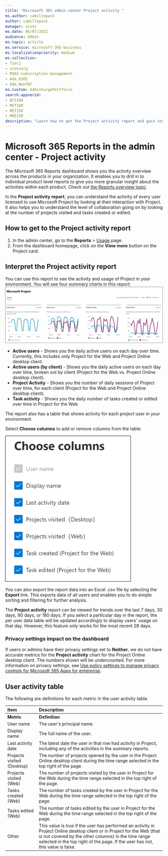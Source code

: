 ```yaml
---
title: "Microsoft 365 admin center Project activity "
ms.author: camillepack
author: camillepack
manager: scotv
ms.date: 06/07/2022
audience: Admin
ms.topic: article
ms.service: microsoft-365-business
ms.localizationpriority: medium
ms.collection:
- Tier2
- scotvorg
- M365-subscription-management
- Adm_O365
- Adm_NonTOC
ms.custom: AdminSurgePortfolio
search.appverid:
- BCS160
- MST160
- MET150
- MOE150
description: "Learn how to get the Project activity report and gain insights into the Project activity in your organization."
---
```


# Microsoft 365 Reports in the admin center - Project activity

The Microsoft 365 Reports dashboard shows you the activity overview across the products in your organization. It enables you to drill in to individual product level reports to give you more granular insight about the activities within each product. Check out [the Reports overview topic](activity-reports.md).

In the **Project activity report**, you can understand the activity of every user licensed to use Microsoft Project by looking at their interaction with Project. It also helps you to understand the level of collaboration going on by looking at the number of projects visited and tasks created or edited.

## How to get to the Project activity report

1. In the admin center, go to the **Reports** \> <a href="https://go.microsoft.com/fwlink/p/?linkid=2074756" target="_blank">Usage</a> page.
2. From the dashboard homepage, click on the **View more** button on the Project card.

## Interpret the Project activity report

You can use this report to see the activity and usage of Project in your environment. You will see four summary charts in this report:  <br/>![Microsoft 365 reports - Project activity.](../../media/project-activity.png)

- **Active users** - Shows you the daily active users on each day over time. Currently, this includes only Project for the Web and Project Online desktop client.
- **Active users (by client)** -  Shows you the daily active users on each day over time, broken out by client (Project for the Web vs. Project Online desktop client).
- **Project Activity** - Shows you the number of daily sessions of Project over time, for each client (Project for the Web and Project Online desktop client).
- **Task activity** - Shows you the daily number of tasks created or edited over time in Project for the Web

The report also has a table that shows activity for each project user in your environment.

Select **Choose columns** to add or remove columns from the table.

![Project activity report - choose columns.](../../media/project-activity-columns.png)

You can also export the report data into an Excel .csv file by selecting the **Export** link. This exports data of all users and enables you to do simple sorting and filtering for further analysis.

The **Project activity** report can be viewed for trends over the last 7 days, 30 days, 90 days, or 180 days. If you select a particular day in the report, the per user data table will be updated accordingly to display users' usage on that day. However, this feature only works for the most recent 28 days.

### Privacy settings impact on the dashboard

If users or admins have their privacy settings set to **Neither**, we do not have accurate metrics for the **Project activity** chart for the Project Online desktop client. The numbers shown will be undercounted. For more information on privacy settings, see [Use policy settings to manage privacy controls for Microsoft 365 Apps for enterprise](/deployoffice/privacy/manage-privacy-controls).

## User activity table

The following are definitions for each metric in the user activity table.

|Item|Description|
|:-----|:-----|
|**Metric**|**Definition**|
|User name|The user's principal name.|
|Display name|The full name of the user.|
|Last activity date|The latest date the user in that row had activity in Project, including any of the activities in the summary reports.|
|Projects visited (Desktop)|The number of projects opened by the user in the Project Online desktop client during the time range selected in the top right of the page.|
|Projects visited (Web)| The number of projects visited by the user in Project for the Web during the time range selected in the top right of the page.|
|Tasks created (Web)|The number of tasks created by the user in Project for the Web during the time range selected in the top right of the page.|
|Tasks edited (Web)|The number of tasks edited by the user in Project for the Web during the time range selected in the top right of the page.|
|Other|This value is true if the user has performed an activity in Project Online desktop client or in Project for the Web (that is not covered by the other columns) in the time range selected in the top right of the page. If the user has not, this value is false.|
